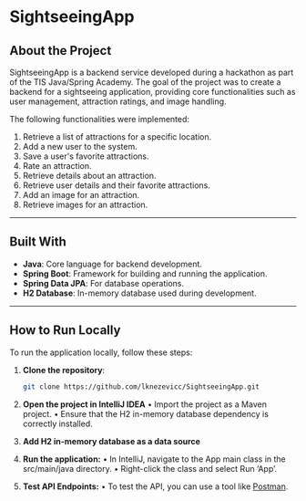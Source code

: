 # SightseeingApp

## About the Project
SightseeingApp is a backend service developed during a hackathon as part of the TIS Java/Spring Academy. The goal of the project was to create a backend for a sightseeing application, providing core functionalities such as user management, attraction ratings, and image handling. 

The following functionalities were implemented:

1. Retrieve a list of attractions for a specific location.
2. Add a new user to the system.
3. Save a user's favorite attractions.
4. Rate an attraction.
5. Retrieve details about an attraction.
6. Retrieve user details and their favorite attractions.
7. Add an image for an attraction.
8. Retrieve images for an attraction.

---

## Built With
- **Java**: Core language for backend development.
- **Spring Boot**: Framework for building and running the application.
- **Spring Data JPA**: For database operations.
- **H2 Database**: In-memory database used during development.

---

## How to Run Locally
To run the application locally, follow these steps:

1. **Clone the repository**:
   ```bash
   git clone https://github.com/lknezevicc/SightseeingApp.git
   ```
   
2. **Open the project in IntelliJ IDEA**
	•	Import the project as a Maven project.
	•	Ensure that the H2 in-memory database dependency is correctly installed.

3. **Add H2 in-memory database as a data source**
   
4. **Run the application:**
	•	In IntelliJ, navigate to the App main class in the src/main/java directory.
	•	Right-click the class and select Run ‘App’.

5. **Test API Endpoints:**
	•	To test the API, you can use a tool like [Postman](https://www.postman.com/).
